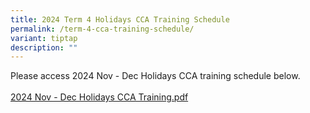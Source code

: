 ```yaml
---
title: 2024 Term 4 Holidays CCA Training Schedule
permalink: /term-4-cca-training-schedule/
variant: tiptap
description: ""
---
```

<p>Please access 2024 Nov - Dec Holidays CCA training schedule below.
<br>
<br><a href="/files/2024_Nov_Dec_Hols_CCA_Training_PG.pdf" rel="noopener nofollow" target="_blank">2024 Nov - Dec Holidays CCA Training.pdf</a>
</p>